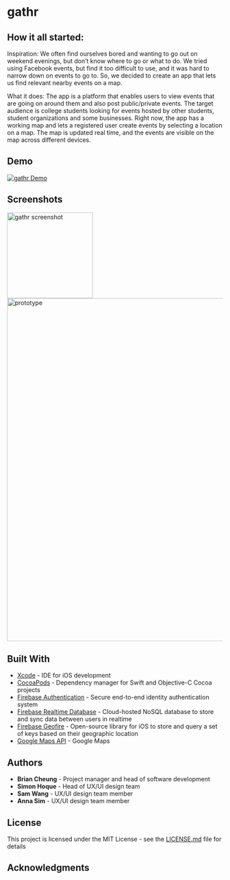 # gathr

## How it all started:

Inspiration: We often find ourselves bored and wanting to go out on weekend evenings, but don’t know where to go or what to do. We tried using Facebook events, but find it too difficult to use, and it was hard to narrow down on events to go to. So, we decided to create an app that lets us find relevant nearby events on a map.

What it does: The app is a platform that enables users to view events that are going on around them and also post public/private events. The target audience is college students looking for events hosted by other students, student organizations and some businesses. Right now, the app has a working map and lets a registered user create events by selecting a location on a map. The map is updated real time, and the events are visible on the map across different devices.

## Demo

[![gathr Demo](http://img.youtube.com/vi/fpEe3pJoHfg/0.jpg)](https://youtu.be/fpEe3pJoHfg)

## Screenshots

<img width="200" alt="gathr screenshot" src="https://user-images.githubusercontent.com/16355946/35762583-6cca0cee-085e-11e8-8f39-ae7b9cc664b5.png"><img width="800" alt="prototype" src="https://user-images.githubusercontent.com/16355946/35762571-3855235e-085e-11e8-99c8-4fe74ef209d6.png">

## Built With

* [Xcode](https://developer.apple.com/xcode/) - IDE for iOS development
* [CocoaPods](https://cocoapods.org/) - Dependency manager for Swift and Objective-C Cocoa projects
* [Firebase Authentication](https://firebase.google.com/products/auth/) - Secure end-to-end identity authentication system
* [Firebase Realtime Database](https://firebase.google.com/products/realtime-database/) - Cloud-hosted NoSQL database to store and sync data between users in realtime
* [Firebase Geofire](https://github.com/firebase/geofire-objc) - Open-source library for iOS to store and query a set of keys based on their geographic location
* [Google Maps API](https://developers.google.com/maps/ios/) - Google Maps

## Authors

* **Brian Cheung** - Project manager and head of software development
* **Simon Hoque** - Head of UX/UI design team
* **Sam Wang** - UX/UI design team member
* **Anna Sim** - UX/UI design team member

## License

This project is licensed under the MIT License - see the [LICENSE.md](LICENSE.md) file for details

## Acknowledgments

